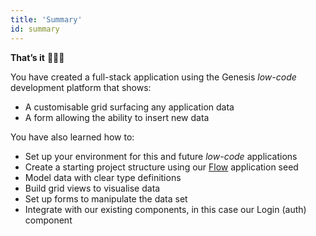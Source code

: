 ```yaml
---
title: 'Summary'
id: summary
---
```


**That’s it** 🎉👏🏻

You have created a full-stack application using the Genesis *low-code* development platform that shows:
- A customisable grid surfacing any application data
- A form allowing the ability to insert new data

You have also learned how to: 
- Set up your environment for this and future *low-code* applications
- Create a starting project structure using our [Flow](/flow/introduction/) application seed
- Model data with clear type definitions
- Build grid views to visualise data
- Set up forms to manipulate the data set
- Integrate with our existing components, in this case our Login (auth) component 
